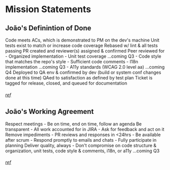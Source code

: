 # Mission Statements

## João's Definintion of Done 
Code meets ACs, which is demonstrated to PM on the dev's machine
Unit tests exist to match or increase code coverage
Rebased w/ lint & all tests passing
PR created and reviewer(s) assigned & confirmed
Peer reviewed for
    - Organized implementation
    - Unit test coverage ...coming Q3
    - Code style that matches the repo's style
    - Sufficient code comments
    - I18n implementation ...coming Q3
    - A11y standards (WCAG 2.0 level aa) ...coming Q4
Deployed to QA env & confirmed by dev (build or system conf changes done at this time)
QAed to satisfaction as defined by test plan
Ticket is tagged for release, closed, and queued for documentation

###### [ref](http://www.allaboutagile.com/definition-of-done-10-point-checklist/, "reference material that inspired this definition of done")


## João's Working Agreement
Respect meetings
    - Be on time, end on time, follow an agenda
Be transparent
    - All work accounted for in JIRA
    - Ask for feedback and act on it
Remove impediments
    - PR reviews and responses in <24hrs
    - Be available after scrum
    - Respond promptly to emails and chats
    - Fully participate in planning
Deliver quality, always
    - Don't compromise on code structure & organization, unit tests, code style & comments, i18n, or a11y ...coming Q3

###### [ref](https://www.scrumalliance.org/community/articles/2015/march/how-to-create-agile-team-working-agreements, "reference material that inspired this working agreement")




